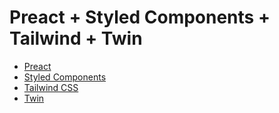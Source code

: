 # Preact + Styled Components + Tailwind + Twin

- [Preact](https://preactjs.com/)
- [Styled Components](https://styled-components.com/)
- [Tailwind CSS](https://tailwindcss.com/)
- [Twin](https://github.com/ben-rogerson/twin.macro)

